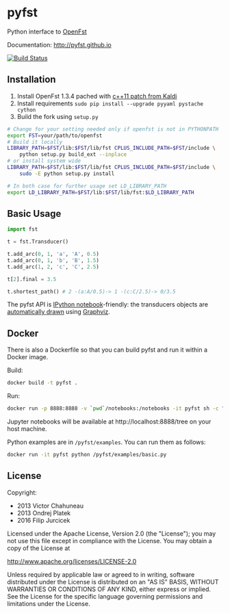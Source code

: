 # pyfst

Python interface to [OpenFst](http://openfst.org)

Documentation: http://pyfst.github.io

[![Build Status](https://travis-ci.org/UFAL-DSG/pyfst.png?branch=master)](https://travis-ci.org/UFAL-DSG/pyfst)

## Installation

1. Install OpenFst 1.3.4 pached with [c++11 patch from Kaldi](http://www.openfst.org/twiki/pub/FST/FstDownload/openfst-1.3.4.tar.gz)
2. Install requirements ``sudo pip install --upgrade pyyaml pystache cython``
3. Build the fork using `setup.py`

```bash
# Change for your setting needed only if openfst is not in PYTHONPATH
export FST=your/path/to/openfst  
# Build it locally
LIBRARY_PATH=$FST/lib:$FST/lib/fst CPLUS_INCLUDE_PATH=$FST/include \
    python setup.py build_ext --inplace
# or install system wide
LIBRARY_PATH=$FST/lib:$FST/lib/fst CPLUS_INCLUDE_PATH=$FST/include \
    sudo -E python setup.py install

# In both case for further usage set LD_LIBRARY_PATH
export LD_LIBRARY_PATH=$FST/lib:$FST/lib/fst:$LD_LIBRARY_PATH
```

## Basic Usage

```python
import fst

t = fst.Transducer()

t.add_arc(0, 1, 'a', 'A', 0.5)
t.add_arc(0, 1, 'b', 'B', 1.5)
t.add_arc(1, 2, 'c', 'C', 2.5)

t[2].final = 3.5

t.shortest_path() # 2 -(a:A/0.5)-> 1 -(c:C/2.5)-> 0/3.5 
```

The pyfst API is [IPython notebook](http://ipython.org/ipython-doc/dev/interactive/htmlnotebook.html)-friendly: the transducers objects are [automatically drawn](http://nbviewer.ipython.org/3835477/) using [Graphviz](http://www.graphviz.org).

## Docker

There is also a Dockerfile so that you can build pyfst and run it within
a Docker image.

Build:

```bash
docker build -t pyfst .
```

Run:

```bash
docker run -p 8888:8888 -v `pwd`/notebooks:/notebooks -it pyfst sh -c "jupyter notebook --ip=0.0.0.0 /notebooks"
```

Jupyter notebooks will be available at http://localhost:8888/tree on your host machine. 

Python examples are in `/pyfst/examples`. You can run them as follows:
```bash
docker run -it pyfst python /pyfst/examples/basic.py
```



## License

Copyright:

- 2013 Victor Chahuneau
- 2013 Ondrej Platek
- 2016 Filip Jurcicek

Licensed under the Apache License, Version 2.0 (the "License");
you may not use this file except in compliance with the License.
You may obtain a copy of the License at

http://www.apache.org/licenses/LICENSE-2.0

Unless required by applicable law or agreed to in writing, software
distributed under the License is distributed on an "AS IS" BASIS,
WITHOUT WARRANTIES OR CONDITIONS OF ANY KIND, either express or implied.
See the License for the specific language governing permissions and
limitations under the License.
